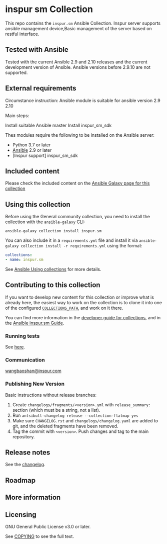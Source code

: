 # inspur sm Collection

This repo contains the `inspur.sm` Ansible Collection. Inspur server supports ansible management device,Basic management of the server based on restful interface.

## Tested with Ansible

Tested with the current Ansible 2.9 and 2.10 releases and the current development version of Ansible. Ansible versions before 2.9.10 are not supported.

## External requirements

Circumstance instruction:
Ansible module is suitable for ansible version 2.9 2.10

Main steps:

Install suitable Ansible master
Install inspur_sm_sdk 
<!--- A step-by-step reproduction of the problem is helpful if there is no related issue -->
Thes modules require the following to be installed on the Ansible server:

* Python 3.7 or later
* [Ansible](http://www.ansible.com) 2.9 or later
* [Inspur support] inspur_sm_sdk

## Included content

Please check the included content on the [Ansible Galaxy page for this collection](https://galaxy.ansible.com/inspur/sm)

## Using this collection

Before using the General community collection, you need to install the collection with the `ansible-galaxy` CLI:

    ansible-galaxy collection install inspur.sm

You can also include it in a `requirements.yml` file and install it via `ansible-galaxy collection install -r requirements.yml` using the format:

```yaml
collections:
- name: inspur.sm
```

See [Ansible Using collections](https://isib-group.github.io/inspur.sm/index.html) for more details.

## Contributing to this collection

If you want to develop new content for this collection or improve what is already here, the easiest way to work on the collection is to clone it into one of the configured [`COLLECTIONS_PATH`](https://docs.ansible.com/ansible/latest/reference_appendices/config.html#collections-paths), and work on it there.

You can find more information in the [developer guide for collections](https://docs.ansible.com/ansible/devel/dev_guide/developing_collections.html#contributing-to-collections), and in the [Ansible inspur.sm Guide](https://isib-group.github.io/inspur.sm/index.html).

### Running tests

See [here](https://docs.ansible.com/ansible/devel/dev_guide/developing_collections.html#testing-collections).

### Communication

wangbaoshan@inspur.com


### Publishing New Version

Basic instructions without release branches:

1. Create `changelogs/fragments/<version>.yml` with `release_summary:` section (which must be a string, not a list).
2. Run `antsibull-changelog release --collection-flatmap yes`
3. Make sure `CHANGELOG.rst` and `changelogs/changelog.yaml` are added to git, and the deleted fragments have been removed.
4. Tag the commit with `<version>`. Push changes and tag to the main repository.

## Release notes

See the [changelog](https://github.com/ISIB-Group/ISM4A/blob/master/CHANGELOG.rst).

## Roadmap

## More information

## Licensing

GNU General Public License v3.0 or later.

See [COPYING](https://www.gnu.org/licenses/gpl-3.0.txt) to see the full text.
